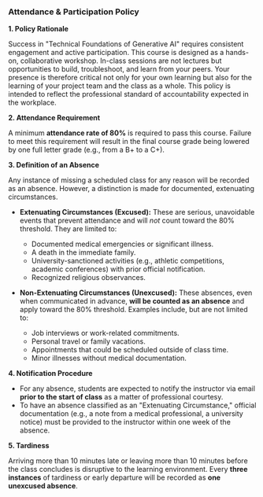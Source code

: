 ### **Attendance & Participation Policy**

**1. Policy Rationale**

Success in "Technical Foundations of Generative AI" requires consistent engagement and active participation. This course is designed as a hands-on, collaborative workshop. In-class sessions are not lectures but opportunities to build, troubleshoot, and learn from your peers. Your presence is therefore critical not only for your own learning but also for the learning of your project team and the class as a whole. This policy is intended to reflect the professional standard of accountability expected in the workplace.

**2. Attendance Requirement**

A minimum **attendance rate of 80%** is required to pass this course. Failure to meet this requirement will result in the final course grade being lowered by one full letter grade (e.g., from a B+ to a C+).

**3. Definition of an Absence**

Any instance of missing a scheduled class for any reason will be recorded as an absence. However, a distinction is made for documented, extenuating circumstances.

*   **Extenuating Circumstances (Excused):** These are serious, unavoidable events that prevent attendance and will *not* count toward the 80% threshold. They are limited to:
    *   Documented medical emergencies or significant illness.
    *   A death in the immediate family.
    *   University-sanctioned activities (e.g., athletic competitions, academic conferences) with prior official notification.
    *   Recognized religious observances.

*   **Non-Extenuating Circumstances (Unexcused):** These absences, even when communicated in advance, **will be counted as an absence** and apply toward the 80% threshold. Examples include, but are not limited to:
    *   Job interviews or work-related commitments.
    *   Personal travel or family vacations.
    *   Appointments that could be scheduled outside of class time.
    *   Minor illnesses without medical documentation.

**4. Notification Procedure**

*   For any absence, students are expected to notify the instructor via email **prior to the start of class** as a matter of professional courtesy.
*   To have an absence classified as an "Extenuating Circumstance," official documentation (e.g., a note from a medical professional, a university notice) must be provided to the instructor within one week of the absence.

**5. Tardiness**

Arriving more than 10 minutes late or leaving more than 10 minutes before the class concludes is disruptive to the learning environment. Every **three instances** of tardiness or early departure will be recorded as **one unexcused absence**.
